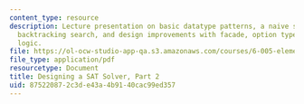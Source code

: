 ```yaml
---
content_type: resource
description: Lecture presentation on basic datatype patterns, a naive solver with
  backtracking search, and design improvements with facade, option types, and a 3-valued
  logic.
file: https://ol-ocw-studio-app-qa.s3.amazonaws.com/courses/6-005-elements-of-software-construction-fall-2008/875220872c3de43a4b9140cac99ed357_MIT6_005f08_lec11.pdf
file_type: application/pdf
resourcetype: Document
title: Designing a SAT Solver, Part 2
uid: 87522087-2c3d-e43a-4b91-40cac99ed357
---
```

